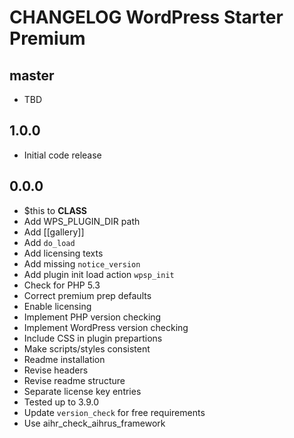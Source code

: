 # CHANGELOG WordPress Starter Premium

## master
* TBD

## 1.0.0
* Initial code release 

## 0.0.0
* $this to __CLASS__
* Add WPS_PLUGIN_DIR path
* Add [[gallery]]
* Add `do_load` 
* Add licensing texts
* Add missing `notice_version`
* Add plugin init load action `wpsp_init`
* Check for PHP 5.3
* Correct premium prep defaults
* Enable licensing 
* Implement PHP version checking
* Implement WordPress version checking
* Include CSS in plugin prepartions
* Make scripts/styles consistent
* Readme installation
* Revise headers
* Revise readme structure
* Separate license key entries
* Tested up to 3.9.0
* Update `version_check` for free requirements
* Use aihr_check_aihrus_framework